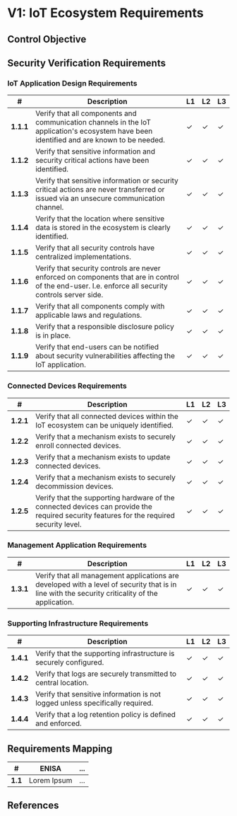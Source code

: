 # V1: IoT Ecosystem Requirements

## Control Objective

## Security Verification Requirements

### IoT Application Design Requirements

| # | Description | L1 | L2 | L3 |
| -- | ---------------------- | - | - | - |
| **1.1.1** | Verify that all components and communication channels in the IoT application's ecosystem have been identified and are known to be needed. | ✓ | ✓ | ✓ |
| **1.1.2** | Verify that sensitive information and security critical actions have been identified. | ✓ | ✓ | ✓ |
| **1.1.3** | Verify that sensitive information or security critical actions are never transferred or issued via an unsecure communication channel. | ✓ | ✓ | ✓ |
| **1.1.4** | Verify that the location where sensitive data is stored in the ecosystem is clearly identified. | ✓ | ✓ | ✓ |
| **1.1.5** | Verify that all security controls have centralized implementations. | ✓ | ✓ | ✓ |
| **1.1.6** | Verify that  security controls are never enforced on components that are in control of the end-user. I.e. enforce all security controls server side. | ✓ | ✓ | ✓ |
| **1.1.7** | Verify that all components comply with applicable laws and regulations. | ✓ | ✓ | ✓ |
| **1.1.8** | Verify that a responsible disclosure policy is in place. | ✓ | ✓ | ✓ |
| **1.1.9** | Verify that end-users can be notified about security vulnerabilities affecting the IoT application. | ✓ | ✓ | ✓ |


### Connected Devices Requirements
| # | Description | L1 | L2 | L3 |
| -- | ---------------------- | - | - | - |
| **1.2.1** | Verify that all connected devices within the IoT ecosystem can be uniquely identified. | ✓ | ✓ | ✓ |
| **1.2.2** | Verify that a mechanism exists to securely enroll connected devices. | ✓ | ✓ | ✓ |
| **1.2.3** | Verify that a mechanism exists to update connected devices. | ✓ | ✓ | ✓ |
| **1.2.4** | Verify that a mechanism exists to securely decommission devices. | ✓ | ✓ | ✓ |
| **1.2.5** | Verify that the supporting hardware of the connected devices can provide the required security features for the required security level.  | ✓ | ✓ | ✓ |


### Management Application Requirements

| # | Description | L1 | L2 | L3 |
| -- | ---------------------- | - | - | - |
| **1.3.1** | Verify that all management applications are developed with a level of security that is in line with the security criticality of the application. | ✓ | ✓ | ✓ |


### Supporting Infrastructure Requirements

| # | Description | L1 | L2 | L3 |
| -- | ---------------------- | - | - | - |
| **1.4.1** | Verify that the supporting infrastructure is securely configured. | ✓ | ✓ | ✓ |
| **1.4.2** | Verify that logs are securely transmitted to central location. | ✓ | ✓ | ✓ |
| **1.4.3** | Verify that sensitive information is not logged unless specifically required. | ✓ | ✓ | ✓ |
| **1.4.4** | Verify that a log retention policy is defined and enforced. | ✓ | ✓ | ✓ |


## Requirements Mapping

| # | ENISA | ... |
| -- | ---------------------- | ---------------------- |
|**1.1**| Lorem Ipsum | ... |

## References
